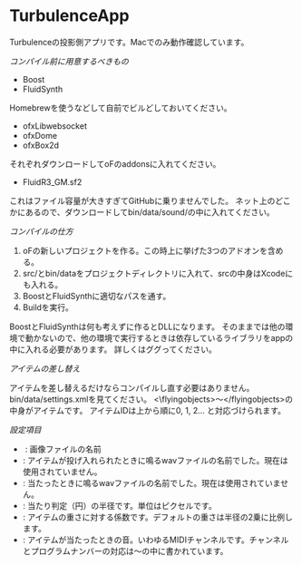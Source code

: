 TurbulenceApp
=============

Turbulenceの投影側アプリです。Macでのみ動作確認しています。

*コンパイル前に用意するべきもの*

- Boost
- FluidSynth

Homebrewを使うなどして自前でビルどしておいてください。

- ofxLibwebsocket
- ofxDome
- ofxBox2d

それぞれダウンロードしてoFのaddonsに入れてください。

- FluidR3_GM.sf2

これはファイル容量が大きすぎてGitHubに乗りませんでした。
ネット上のどこかにあるので、ダウンロードしてbin/data/sound/の中に入れてください。

*コンパイルの仕方*

1. oFの新しいプロジェクトを作る。この時上に挙げた3つのアドオンを含める。
2. src/とbin/dataをプロジェクトディレクトリに入れて、srcの中身はXcodeにも入れる。
3. BoostとFluidSynthに適切なパスを通す。
4. Buildを実行。

BoostとFluidSynthは何も考えずに作るとDLLになります。
そのままでは他の環境で動かないので、他の環境で実行するときは依存しているライブラリをappの中に入れる必要があります。
詳しくはググってください。

*アイテムの差し替え*

アイテムを差し替えるだけならコンパイルし直す必要はありません。
bin/data/settings.xmlを見てください。
<\flyingobjects>〜<\/flyingobjects>の中身がアイテムです。
アイテムIDは上から順に0, 1, 2... と対応づけられます。

*設定項目*

- <image> : 画像ファイルの名前
- <sound> : アイテムが投げ入れられたときに鳴るwavファイルの名前でした。現在は使用されていません。
- <hitsound> : 当たったときに鳴るwavファイルの名前でした。現在は使用されていません。
- <radius> : 当たり判定（円）の半径です。単位はピクセルです。
- <density> : アイテムの重さに対する係数です。デフォルトの重さは半径の2乗に比例します。
- <channel> : アイテムが当たったときの音。いわゆるMIDIチャンネルです。チャンネルとプログラムナンバーの対応は<synth>〜</synth>の中に書かれています。

